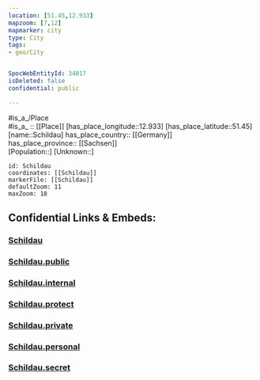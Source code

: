 ```yaml
---
location: [51.45,12.933] 
mapzoom: [7,12] 
mapmarker: city 
type: City
tags:
- geo/City


SpocWebEntityId: 34017
isDeleted: false
confidential: public

---
```

#is_a_/Place  
#is_a_ :: [[Place]] 
[has_place_longitude::12.933] 
[has_place_latitude::51.45] 
[name::Schildau] 
has_place_country:: [[Germany]]  
has_place_province:: [[Sachsen]]  
[Population::] 
[Unknown::] 


```leaflet
id: Schildau
coordinates: [[Schildau]] 
markerFile: [[Schildau]] 
defaultZoom: 11 
maxZoom: 18
```


## Confidential Links & Embeds: 

### [Schildau](/_Standards/Earth/Continent/Europe/Europe~Central/Germany/Germany~East/Sachsen/counties~Sachsen/Nordsachsen/cities~Nordsachsen/Belgern-Schildau/City/Schildau.md) 

### [Schildau.public](/_public/Earth/Continent/Europe/Europe~Central/Germany/Germany~East/Sachsen/counties~Sachsen/Nordsachsen/cities~Nordsachsen/Belgern-Schildau/City/Schildau.public.md) 

### [Schildau.internal](/_internal/Earth/Continent/Europe/Europe~Central/Germany/Germany~East/Sachsen/counties~Sachsen/Nordsachsen/cities~Nordsachsen/Belgern-Schildau/City/Schildau.internal.md) 

### [Schildau.protect](/_protect/Earth/Continent/Europe/Europe~Central/Germany/Germany~East/Sachsen/counties~Sachsen/Nordsachsen/cities~Nordsachsen/Belgern-Schildau/City/Schildau.protect.md) 

### [Schildau.private](/_private/Earth/Continent/Europe/Europe~Central/Germany/Germany~East/Sachsen/counties~Sachsen/Nordsachsen/cities~Nordsachsen/Belgern-Schildau/City/Schildau.private.md) 

### [Schildau.personal](/_personal/Earth/Continent/Europe/Europe~Central/Germany/Germany~East/Sachsen/counties~Sachsen/Nordsachsen/cities~Nordsachsen/Belgern-Schildau/City/Schildau.personal.md) 

### [Schildau.secret](/_secret/Earth/Continent/Europe/Europe~Central/Germany/Germany~East/Sachsen/counties~Sachsen/Nordsachsen/cities~Nordsachsen/Belgern-Schildau/City/Schildau.secret.md)

